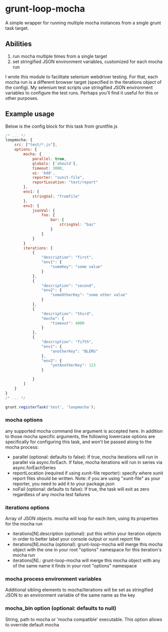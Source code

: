 # grunt-loop-mocha

A simple wrapper for running multiple mocha instances from a single grunt task target.

## Abilities

1. run mocha multiple times from a single target
2. set stringified JSON environment variables, customized for each mocha run

I wrote this module to facilitate selenium webdriver testing. For that, each mocha run is a different browser target
(specified in the iterations object of the config). My selenium test scripts
use stringified JSON environment variables to configure the test runs. Perhaps you'll find it useful for this or other purposes.

## Example usage

Below is the config block for this task from gruntfile.js

```javascript
/* ... */
loopmocha: {
	src: ["test/*.js"],
	options: {
		mocha: {
			parallel: true,
			globals: ['should'],
			timeout: 3000,
			ui: 'bdd',
			reporter: "xunit-file",
			reportLocation: "test/report"
		},
		env1: {
			stringVal: "fromfile"
		},
		env2: {
			jsonVal: {
				foo: {
					bar: {
						stringVal: "baz"
					}
				}
			}
		}
		iterations: [
			{
				"description": "first",
				"env1": {
					"someKey": "some value"
				}
			},
			{
				"description": "second",
				"env2": {
					"someOtherKey": "some other value"
				}
			},
			{
				"description": "third",
				"mocha": {
					"timeout": 4000
				}
			},
			{
				"description": "fifth",
				"env1": {
					"anotherKey": "BLERG"
				},
				"env2": {
					"yetAnotherKey": 123
				}

			}
		]
	}
}
/* ... */

grunt.registerTask('test', 'loopmocha');
```

### mocha options

any supported mocha command line argument is accepted here. In addition to those mocha specific arguments, the following lowercase options are specifically for configuring this task, and won't be passed along to the mocha process:

* parallel (optional: defaults to false): If true, mocha iterations will run in parallel via async.forEach. If false, mocha iterations will run in series via async.forEachSeries
* reportLocation (required if using xunit-file reporter): specify where xunit report files should be written. Note: if you are using "xunit-file" as your reporter, you need to add it to your package.json
* noFail (optional: defaults to false): If true, the task will exit as zero regardless of any mocha test failures

### iterations options
Array of JSON objects. mocha will loop for each item, using its properties for the mocha run
  * iterations[N].description (optional): put this within your iteration objects in order to better label your console output or xunit report file
  * iterations[N].mocha (optional): grunt-loop-mocha will merge this mocha object with the one in your root "options" namespace for this iteration's mocha run
  * iterations[N].<mocha process env variables>: grunt-loop-mocha will merge this mocha object with any of the same name it finds in your root "options" namespace


### mocha process environment variables
Additional sibling elements to mocha/iterations will be set as stringified JSON to an environment variable of the same name as the key

### mocha_bin option (optional: defaults to null)
String, path to mocha or 'mocha compatible' executable. This option allows to override default mocha